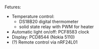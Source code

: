 Fetures:
- Temperature control:
  - DS18B20 digital thermometer
  - solid state relay with PWM for heater
- Automatic light on/off: PCF8583 clock
- Display: PCD8544 (Nokia 5110)
- (?) Remote control via nRF24L01
